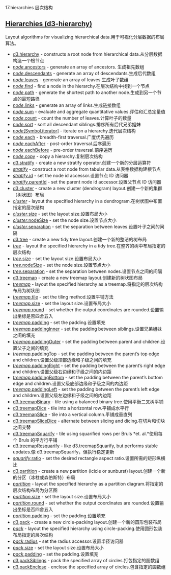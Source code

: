 17.hierarchies 层次结构
## [Hierarchies (d3-hierarchy)](https://github.com/d3/d3-hierarchy/tree/v3.0.1)

Layout algorithms for visualizing hierarchical data.用于可视化分层数据的布局算法。

-   [d3.hierarchy](https://github.com/d3/d3-hierarchy/blob/v3.0.1/README.md#hierarchy) - constructs a root node from hierarchical data.从分层数据构造一个根节点
-   [*node*.ancestors](https://github.com/d3/d3-hierarchy/blob/v3.0.1/README.md#node_ancestors) - generate an array of ancestors.
生成祖先数组
-   [*node*.descendants](https://github.com/d3/d3-hierarchy/blob/v3.0.1/README.md#node_descendants) - generate an array of descendants.生成后代数组
-   [*node*.leaves](https://github.com/d3/d3-hierarchy/blob/v3.0.1/README.md#node_leaves) - generate an array of leaves.生成叶子数组
-   [*node*.find](https://github.com/d3/d3-hierarchy/blob/v3.0.1/README.md#node_find) - find a node in the hierarchy.在层次结构中找到一个节点
-   [*node*.path](https://github.com/d3/d3-hierarchy/blob/v3.0.1/README.md#node_path) - generate the shortest path to another node.生成到另一个节点的最短路径
-   [*node*.links](https://github.com/d3/d3-hierarchy/blob/v3.0.1/README.md#node_links) - generate an array of links.生成链接数组
-   [*node*.sum](https://github.com/d3/d3-hierarchy/blob/v3.0.1/README.md#node_sum) - evaluate and aggregate quantitative values.评估和汇总定量值
-   [*node*.count](https://github.com/d3/d3-hierarchy/blob/v3.0.1/README.md#node_count) - count the number of leaves.计算叶子的数量
-   [*node*.sort](https://github.com/d3/d3-hierarchy/blob/v3.0.1/README.md#node_sort) - sort all descendant siblings.排序所有后代兄弟姐妹
-   [*node*[Symbol.iterator]](https://github.com/d3/d3-hierarchy/blob/v3.0.1/README.md#node_iterator) - iterate on a hierarchy.迭代层次结构
-   [*node*.each](https://github.com/d3/d3-hierarchy/blob/v3.0.1/README.md#node_each) - breadth-first traversal.广度优先遍历
-   [*node*.eachAfter](https://github.com/d3/d3-hierarchy/blob/v3.0.1/README.md#node_eachAfter) - post-order traversal.后序遍历
-   [*node*.eachBefore](https://github.com/d3/d3-hierarchy/blob/v3.0.1/README.md#node_eachBefore) - pre-order traversal.前序遍历
-   [*node*.copy](https://github.com/d3/d3-hierarchy/blob/v3.0.1/README.md#node_copy) - copy a hierarchy.复制层次结构
-   [d3.stratify](https://github.com/d3/d3-hierarchy/blob/v3.0.1/README.md#stratify) - create a new stratify operator.创建一个新的分层运算符
-   [*stratify*](https://github.com/d3/d3-hierarchy/blob/v3.0.1/README.md#_stratify) - construct a root node from tabular data.从表格数据构建根节点
-   [*stratify*.id](https://github.com/d3/d3-hierarchy/blob/v3.0.1/README.md#stratify_id) - set the node id accessor.设置节点 ID 访问器
-   [*stratify*.parentId](https://github.com/d3/d3-hierarchy/blob/v3.0.1/README.md#stratify_parentId) - set the parent node id accessor.设置父节点 ID 访问器
-   [d3.cluster](https://github.com/d3/d3-hierarchy/blob/v3.0.1/README.md#cluster) - create a new cluster (dendrogram) layout.创建一个新的集群（树状图）布局
-   [*cluster*](https://github.com/d3/d3-hierarchy/blob/v3.0.1/README.md#_cluster) - layout the specified hierarchy in a dendrogram.在树状图中布置指定的层次结构
-   [*cluster*.size](https://github.com/d3/d3-hierarchy/blob/v3.0.1/README.md#cluster_size) - set the layout size.设置布局大小
-   [*cluster*.nodeSize](https://github.com/d3/d3-hierarchy/blob/v3.0.1/README.md#cluster_nodeSize) - set the node size.设置节点大小
-   [*cluster*.separation](https://github.com/d3/d3-hierarchy/blob/v3.0.1/README.md#cluster_separation) - set the separation between leaves.设置叶子之间的间隔
-   [d3.tree](https://github.com/d3/d3-hierarchy/blob/v3.0.1/README.md#tree) - create a new tidy tree layout.创建一个新的整洁的树布局
-   [*tree*](https://github.com/d3/d3-hierarchy/blob/v3.0.1/README.md#_tree) - layout the specified hierarchy in a tidy tree.在整齐的树中布局指定的层次结构
-   [*tree*.size](https://github.com/d3/d3-hierarchy/blob/v3.0.1/README.md#tree_size) - set the layout size.设置布局大小
-   [*tree*.nodeSize](https://github.com/d3/d3-hierarchy/blob/v3.0.1/README.md#tree_nodeSize) - set the node size.设置节点大小
-   [*tree*.separation](https://github.com/d3/d3-hierarchy/blob/v3.0.1/README.md#tree_separation) - set the separation between nodes.设置节点之间的间隔
-   [d3.treemap](https://github.com/d3/d3-hierarchy/blob/v3.0.1/README.md#treemap) - create a new treemap layout.创建新的树状图布局
-   [*treemap*](https://github.com/d3/d3-hierarchy/blob/v3.0.1/README.md#_treemap) - layout the specified hierarchy as a treemap.将指定的层次结构布局为树状图
-   [*treemap*.tile](https://github.com/d3/d3-hierarchy/blob/v3.0.1/README.md#treemap_tile) - set the tiling method.设置平铺方法
-   [*treemap*.size](https://github.com/d3/d3-hierarchy/blob/v3.0.1/README.md#treemap_size) - set the layout size.设置布局大小
-   [*treemap*.round](https://github.com/d3/d3-hierarchy/blob/v3.0.1/README.md#treemap_round) - set whether the output coordinates are rounded.设置输出坐标是否四舍五入
-   [*treemap*.padding](https://github.com/d3/d3-hierarchy/blob/v3.0.1/README.md#treemap_padding) - set the padding.设置填充
-   [*treemap*.paddingInner](https://github.com/d3/d3-hierarchy/blob/v3.0.1/README.md#treemap_paddingInner) - set the padding between siblings.设置兄弟姐妹之间的填充
-   [*treemap*.paddingOuter](https://github.com/d3/d3-hierarchy/blob/v3.0.1/README.md#treemap_paddingOuter) - set the padding between parent and children.设置父子之间的填充
-   [*treemap*.paddingTop](https://github.com/d3/d3-hierarchy/blob/v3.0.1/README.md#treemap_paddingTop) - set the padding between the parent’s top edge and children.设置父级顶部边缘和子级之间的填充
-   [*treemap*.paddingRight](https://github.com/d3/d3-hierarchy/blob/v3.0.1/README.md#treemap_paddingRight) - set the padding between the parent’s right edge and children.设置父级右边缘和子级之间的内边距
-   [*treemap*.paddingBottom](https://github.com/d3/d3-hierarchy/blob/v3.0.1/README.md#treemap_paddingBottom) - set the padding between the parent’s bottom edge and children.设置父级底部边缘和子级之间的内边距
-   [*treemap*.paddingLeft](https://github.com/d3/d3-hierarchy/blob/v3.0.1/README.md#treemap_paddingLeft) - set the padding between the parent’s left edge and children.设置父级左边缘和子级之间的内边距
-   [d3.treemapBinary](https://github.com/d3/d3-hierarchy/blob/v3.0.1/README.md#treemapBinary) - tile using a balanced binary tree.使用平衡二叉树平铺
-   [d3.treemapDice](https://github.com/d3/d3-hierarchy/blob/v3.0.1/README.md#treemapDice) - tile into a horizontal row.平铺成水平行
-   [d3.treemapSlice](https://github.com/d3/d3-hierarchy/blob/v3.0.1/README.md#treemapSlice) - tile into a vertical column.平铺成垂直列
-   [d3.treemapSliceDice](https://github.com/d3/d3-hierarchy/blob/v3.0.1/README.md#treemapSliceDice) - alternate between slicing and dicing.在切片和切块之间交替
-   [d3.treemapSquarify](https://github.com/d3/d3-hierarchy/blob/v3.0.1/README.md#treemapSquarify) - tile using squarified rows per Bruls *et. al.*使用每个 Bruls 的平方行平铺
-   [d3.treemapResquarify](https://github.com/d3/d3-hierarchy/blob/v3.0.1/README.md#treemapResquarify) - like d3.treemapSquarify, but performs stable updates.像 d3.treemapSquarify，但执行稳定更新
-   [*squarify*.ratio](https://github.com/d3/d3-hierarchy/blob/v3.0.1/README.md#squarify_ratio) - set the desired rectangle aspect ratio.设置所需的矩形纵横比
-   [d3.partition](https://github.com/d3/d3-hierarchy/blob/v3.0.1/README.md#partition) - create a new partition (icicle or sunburst) layout.创建一个新的分区（冰柱或森伯斯特）布局
-   [*partition*](https://github.com/d3/d3-hierarchy/blob/v3.0.1/README.md#_partition) - layout the specified hierarchy as a partition diagram.将指定的层次结构布局为分区图
-   [*partition*.size](https://github.com/d3/d3-hierarchy/blob/v3.0.1/README.md#partition_size) - set the layout size.设置布局大小
-   [*partition*.round](https://github.com/d3/d3-hierarchy/blob/v3.0.1/README.md#partition_round) - set whether the output coordinates are rounded.设置输出坐标是否四舍五入
-   [*partition*.padding](https://github.com/d3/d3-hierarchy/blob/v3.0.1/README.md#partition_padding) - set the padding.设置填充
-   [d3.pack](https://github.com/d3/d3-hierarchy/blob/v3.0.1/README.md#pack) - create a new circle-packing layout.创建一个新的圆形包装布局
-   [*pack*](https://github.com/d3/d3-hierarchy/blob/v3.0.1/README.md#_pack) - layout the specified hierarchy using circle-packing.使用圆形包装布局指定的层次结构
-   [*pack*.radius](https://github.com/d3/d3-hierarchy/blob/v3.0.1/README.md#pack_radius) - set the radius accessor.设置半径访问器
-   [*pack*.size](https://github.com/d3/d3-hierarchy/blob/v3.0.1/README.md#pack_size) - set the layout size.设置布局大小
-   [*pack*.padding](https://github.com/d3/d3-hierarchy/blob/v3.0.1/README.md#pack_padding) - set the padding.设置填充
-   [d3.packSiblings](https://github.com/d3/d3-hierarchy/blob/v3.0.1/README.md#packSiblings) - pack the specified array of circles.打包指定的圆数组
-   [d3.packEnclose](https://github.com/d3/d3-hierarchy/blob/v3.0.1/README.md#packEnclose) - enclose the specified array of circles.包含指定的圆数组